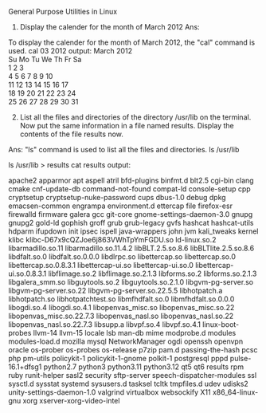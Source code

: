 General Purpose Utilities in Linux


1. Display the calender for the month of March 2012
Ans: 

To display the  calender for the month of March 2012, the "cal" command is used.
cal 03 2012
output: 
 March 2012       
Su Mo Tu We Th Fr Sa  
             1  2  3  
 4  5  6  7  8  9 10  
11 12 13 14 15 16 17  
18 19 20 21 22 23 24  
25 26 27 28 29 30 31 

2. List all the files and directories of the directory /usr/lib on the terminal. Now put the same information in a file named results. 
  Display the contents of the file results now.

Ans:
"ls" command is used to list all the files and directories.
ls /usr/lib

ls /usr/lib > results
cat results
output:

apache2
apparmor
apt
aspell
atril
bfd-plugins
binfmt.d
blt2.5
cgi-bin
clang
cmake
cnf-update-db
command-not-found
compat-ld
console-setup
cpp
cryptsetup
cryptsetup-nuke-password
cups
dbus-1.0
debug
dpkg
emacsen-common
engrampa
environment.d
ettercap
file
firefox-esr
firewalld
firmware
galera
gcc
git-core
gnome-settings-daemon-3.0
gnupg
gnupg2
gold-ld
gophish
groff
grub
grub-legacy
gvfs
hashcat
hashcat-utils
hdparm
ifupdown
init
ipsec
ispell
java-wrappers
john
jvm
kali_tweaks
kernel
klibc
klibc-D67x9cQZJoe6j863VWhTpYmFGDU.so
ld-linux.so.2
libarmadillo.so.11
libarmadillo.so.11.4.2
libBLT.2.5.so.8.6
libBLTlite.2.5.so.8.6
libdfalt.so.0
libdfalt.so.0.0.0
libdlrpc.so
libettercap.so
libettercap.so.0
libettercap.so.0.8.3.1
libettercap-ui.so
libettercap-ui.so.0
libettercap-ui.so.0.8.3.1
libflimage.so.2
libflimage.so.2.1.3
libforms.so.2
libforms.so.2.1.3
libgalera_smm.so
libguytools.so.2
libguytools.so.2.1.0
libgvm-pg-server.so
libgvm-pg-server.so.22
libgvm-pg-server.so.22.5.5
libhotpatch.a
libhotpatch.so
libhotpatchtest.so
libmfhdfalt.so.0
libmfhdfalt.so.0.0.0
libogdi.so.4
libogdi.so.4.1
libopenvas_misc.so
libopenvas_misc.so.22
libopenvas_misc.so.22.7.3
libopenvas_nasl.so
libopenvas_nasl.so.22
libopenvas_nasl.so.22.7.3
libsupp.a
libvpf.so.4
libvpf.so.4.1
linux-boot-probes
llvm-14
llvm-15
locale
lsb
man-db
mime
modprobe.d
modules
modules-load.d
mozilla
mysql
NetworkManager
ogdi
openssh
openvpn
oracle
os-prober
os-probes
os-release
p7zip
pam.d
passing-the-hash
pcsc
php
pm-utils
policykit-1
policykit-1-gnome
polkit-1
postgresql
pppd
pulse-16.1+dfsg1
python2.7
python3
python3.11
python3.12
qt5
qt6
results
rpm
ruby
runit-helper
sasl2
security
sftp-server
speech-dispatcher-modules
ssl
sysctl.d
sysstat
systemd
sysusers.d
tasksel
tcltk
tmpfiles.d
udev
udisks2
unity-settings-daemon-1.0
valgrind
virtualbox
websockify
X11
x86_64-linux-gnu
xorg
xserver-xorg-video-intel
